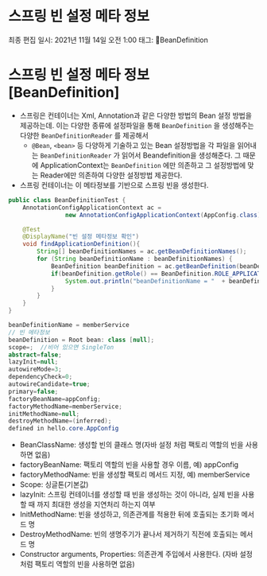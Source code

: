 # 스프링 빈 설정 메타 정보

최종 편집 일시: 2021년 11월 14일 오전 1:00
태그: BeanDefinition

# 스프링 빈 설정 메타 정보[BeanDefinition]

- 스프링은 컨테이너는 Xml, Annotation과 같은 다양한 방법의 Bean 설정 방법을 제공하는데. 이는 다양한 종류에 설정파일을 통해 `BeanDefinition` 을 생성해주는 다양한 `BeanDefinitionReader` 를 제공해서
    - `@Bean`, `<bean>` 등 다양하게 기술하고 있는 Bean 설정방법을 각 파일을 읽어내는 `BeanDefinitionReader` 가 읽어서 Beandefinition을 생성해준다. 그 때문에 ApplicationContext는 `BeanDefinition` 에만 의존하고 그 설정방법에 맞는 Reader에만 의존하여 다양한 설정방법 제공한다.
- 스프링 컨테이너는 이 메타정보를 기반으로 스프링 빈을 생성한다.

```java
public class BeanDefinitionTest {
    AnnotationConfigApplicationContext ac =
                new AnnotationConfigApplicationContext(AppConfig.class);

    @Test
    @DisplayName("빈 설정 메타정보 확인")
    void findApplicationDefinition(){
        String[] beanDefinitionNames = ac.getBeanDefinitionNames();
        for (String beanDefinitionName : beanDefinitionNames) {
            BeanDefinition beanDefinition = ac.getBeanDefinition(beanDefinitionName);
            if(beanDefinition.getRole() == BeanDefinition.ROLE_APPLICATION){
                System.out.println("beanDefinitionName = "  + beanDefinitionName + " -------->"+ "beanDefinition = " + beanDefinition);
            }
        }
    }
}
```

```java
beanDefinitionName = memberService
// 빈 메타정보
beanDefinition = Root bean: class [null]; 
scope=;  //비어 있으면 SingleTon
abstract=false; 
lazyInit=null;
autowireMode=3; 
dependencyCheck=0;
autowireCandidate=true;
primary=false;
factoryBeanName=appConfig; 
factoryMethodName=memberService;
initMethodName=null; 
destroyMethodName=(inferred);
defined in hello.core.AppConfig
```

- BeanClassName: 생성할 빈의 클래스 명(자바 설정 처럼 팩토리 역할의 빈을 사용하면 없음)
- factoryBeanName: 팩토리 역할의 빈을 사용할 경우 이름, 예) appConfig
- factoryMethodName: 빈을 생성할 팩토리 메서드 지정, 예) memberService
- Scope: 싱글톤(기본값)
- lazyInit: 스프링 컨테이너를 생성할 때 빈을 생성하는 것이 아니라, 실제 빈을 사용할 때 까지 최대한
생성을 지연처리 하는지 여부
- InitMethodName: 빈을 생성하고, 의존관계를 적용한 뒤에 호출되는 초기화 메서드 명
- DestroyMethodName: 빈의 생명주기가 끝나서 제거하기 직전에 호출되는 메서드 명
- Constructor arguments, Properties: 의존관계 주입에서 사용한다. (자바 설정 처럼 팩토리
역할의 빈을 사용하면 없음)